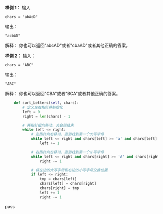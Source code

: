 
**样例 1：**
输入
```
chars = "abAcD"
```
输出：
```
"acbAD"
```
解释：
你也可以返回"abcAD"或者"cbaAD"或者其他正确的答案。 

**样例 2：**
输入：
```
chars = "ABC"
```
输出：
```
"ABC"
```
解释：
你也可以返回"CBA"或者"BCA"或者其他正确的答案。


```python
    def sort_Letters(self, chars):
        # 定义左右指针并初始化
        left = 0
        right = len(chars) - 1

        # 两指针相向移动，交会则结束
        while left <= right:
            # 左指针向右移动，直到找到第一个大写字母
            while left <= right and chars[left] >= 'a' and chars[left] <= 'z':
                left += 1

            # 右指针向左移动，直到找到第一个小写字母
            while left <= right and chars[right] >= 'A' and chars[right] <= 'Z':
                right -= 1

            # 将左边的大写字母和右边的小写字母交换位置
            if left <= right:
                tmp = chars[left]
                chars[left] = chars[right]
                chars[right] = tmp
                left += 1
                right -= 1
```
pass